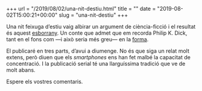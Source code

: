 +++
url = "/2019/08/02/una-nit-destiu.html"
title = ""
date = "2019-08-02T15:00:21+00:00"
slug = "una-nit-destiu"
+++

Una nit feixuga d’estiu vaig albirar un argument de ciència-ficció i el resultat és aquest [esborrany](https://telegra.ph/La-pèrdua-de-la-gràcia-13-08-02). Un conte que admet que em recorda Philip K. Dick, tant en el fons com —i això seria més greu— en la [forma](https://www.theguardian.com/books/booksblog/2010/jun/04/philip-k-dick-needed-co-author).

El publicaré en tres parts, d’avui a diumenge. No és que siga un relat molt extens, però diuen que els *smartphones* ens han fet malbé la capacitat de concentració. I la publicació serial té una llarguíssima tradició que ve de molt abans.

Espere els vostres comentaris.

